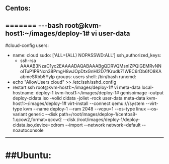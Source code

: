 ## Centos:
=======
---bash
root@kvm-host1:~/images/deploy-1# vi user-data
---
#cloud-config
users:
 - name: cloud
   sudo: ['ALL=(ALL) NOPASSWD:ALL']
   ssh_authorized_keys:
     - ssh-rsa AAAAB3NzaC1yc2EAAAADAQABAAABgQDRVQMsnIZPQiGEMRvNNoITuP1PRNcn38PmgH8wJOpDtxGnHI2D7fKrudk71WEC6rDb6fO8KAabmeSRbb5YyIp
   groups: users
   shell: /bin/bash
runcmd:
 - echo "AllowUsers cloud" >> /etc/ssh/sshd_config
 - restart ssh
 root@kvm-host1:~/images/deploy-1# vi meta-data
	local-hostname: deploy-1
kvm-host1:~/images/deploy-1# genisoimage -output deploy-cidata.iso -volid cidata -joliet -rock user-data meta-data
kvm-host1:~/images/deploy-1# virt-install --connect qemu:///system --virt-type kvm --name deploy-1 --ram 2048 --vcpu=1 --os-type linux --os-variant generic --disk path=/root/images/deploy-1/centos8-1.qcow2,format=qcow2 --disk /root/images/deploy-1/deploy-cidata.iso,device=cdrom --import --network network=default --noautoconsole

---------------------------------------------------------------------------------------------------------------------------------------------------------------------------
##Ubuntu:
========

